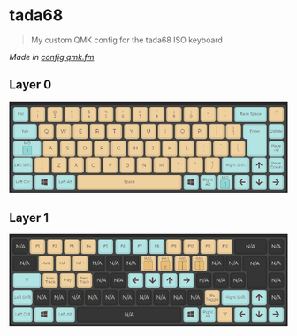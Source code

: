 # tada68

> My custom QMK config for the tada68 ISO keyboard

*Made in [config.qmk.fm](https://config.qmk.fm)*

## Layer 0

![layer0](./0.png)

## Layer 1

![layer1](./1.png)
